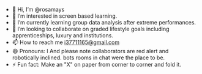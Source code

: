 - 👋 Hi, I’m @rosamays
- 👀 I’m interested in screen based learning.
- 🌱 I’m currently learning group data analysis after extreme performances. 
- 💞️ I’m looking to collaborate on graded lifestyle goals including apprenticeships, luxury and institutions.
- 📫 How to reach me i37711165@gmail.com
- 😄 Pronouns: I And please note collaborators are red alert and robotically inclined. bots rooms in chat were the place to be. 
- ⚡ Fun fact: Make an "X" on paper from corner to corner and fold it. 

<!---
rosamays/rosamays is a ✨ special ✨ repository because its `README.md` (this file) appears on your GitHub profile.
You can click the Preview link to take a look at your changes.
--->
